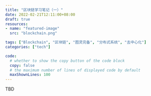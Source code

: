 ```yaml
---
title: "区块链学习笔记（一）"
date: 2022-02-21T12:11:00+08:00
draft: true
resources:
- name: "featured-image"
  src: "blockchain.png"

tags: ["Blockchain", "区块链", "图灵完备", "分布式系统", "去中心化"]
categories: ["tech"]

code:
  # whether to show the copy button of the code block
  copy: false
  # the maximum number of lines of displayed code by default
  maxShownLines: 100
---
```


TBD


